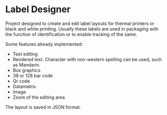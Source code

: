 # Label Designer

Project designed to create and edit label layouts for thermal printers or black and white printing.
Usually these labels are used in packaging with the function of identification or to enable tracking of the same.

Some features already implemented:
- Text editing
- Rendered text. Character with non-western spelling can be used, such as Mandarin.
- Box graphics
- 39 or 128 bar code
- Qr code
- Datamatrix
- Image
- Zoom of the editing area

The layout is saved in JSON format.
